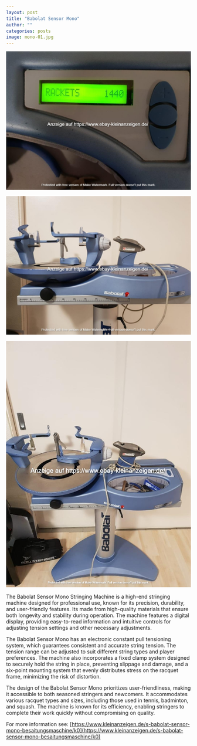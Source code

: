 ```yaml
---
layout: post
title: "Babolat Sensor Mono"
author: ""
categories: posts
image: mono-01.jpg
---
```


![](assets/img/mono-02.jpg)

![](assets/img/mono-03.jpg)

![](assets/img/mono-04.jpg)

The Babolat Sensor Mono Stringing Machine is a high-end stringing machine designed for professional use, known for its precision, durability, and user-friendly features. Its made from high-quality materials that ensure both longevity and stability during operation. The machine features a digital display, providing easy-to-read information and intuitive controls for adjusting tension settings and other necessary adjustments.

The Babolat Sensor Mono has an electronic constant pull tensioning system, which guarantees consistent and accurate string tension. The tension range can be adjusted to suit different string types and player preferences. The machine also incorporates a fixed clamp system designed to securely hold the string in place, preventing slippage and damage, and a six-point mounting system that evenly distributes stress on the racquet frame, minimizing the risk of distortion.

The design of the Babolat Sensor Mono prioritizes user-friendliness, making it accessible to both seasoned stringers and newcomers. It accommodates various racquet types and sizes, including those used in tennis, badminton, and squash. The machine is known for its efficiency, enabling stringers to complete their work quickly without compromising on quality.

For more information see: [https://www.kleinanzeigen.de/s-babolat-sensor-mono-besaitungsmaschine/k0](https://www.kleinanzeigen.de/s-babolat-sensor-mono-besaitungsmaschine/k0)